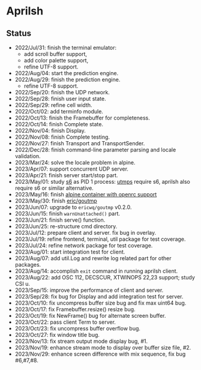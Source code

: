 # Aprilsh

## Status

- 2022/Jul/31: finish the terminal emulator:
  - add scroll buffer support,
  - add color palette support,
  - refine UTF-8 support.
- 2022/Aug/04: start the prediction engine.
- 2022/Aug/29: finish the prediction engine.
  - refine UTF-8 support.
- 2022/Sep/20: finish the UDP network.
- 2022/Sep/28: finish user input state.
- 2022/Sep/29: refine cell width.
- 2022/Oct/02: add terminfo module.
- 2022/Oct/13: finish the Framebuffer for completeness.
- 2022/Oct/14: finish Complete state.
- 2022/Nov/04: finish Display.
- 2022/Nov/08: finish Complete testing.
- 2022/Nov/27: finish Transport and TransportSender.
- 2022/Dec/28: finish command-line parameter parsing and locale validation.
- 2023/Mar/24: solve the locale problem in alpine.
- 2023/Apr/07: support concurrent UDP server.
- 2023/Apr/21: finish server start/stop part.
- 2023/May/01: study [s6](https://skarnet.org/software/s6/) as PID 1 process: [utmps](https://skarnet.org/software/utmps/) require s6, aprilsh also require s6 or similar alternative.
- 2023/May/16: finish [alpine container with openrc support](https://github.com/ericwq/s6)
- 2023/May/30: finish [eric/goutmp](https://github.com/ericwq/goutmp)
- 2023/Jun/07: upgrade to `ericwq/goutmp` v0.2.0.
- 2023/Jun/15: finish `warnUnattached()` part.
- 2023/Jun/21: finish serve() function.
- 2023/Jun/25: re-structure cmd directory.
- 2023/Jul/12: prepare client and server. fix bug in overlay.
- 2023/Jul/19: refine frontend, terminal, util package for test coverage.
- 2023/Jul/24: refine network package for test coverage.
- 2023/Aug/01: start integration test for client.
- 2023/Aug/07: add util.Log and rewrite log related part for other packages.
- 2023/Aug/14: accomplish `exit` command in running aprilsh client.
- 2023/Aug/22: add OSC 112, DECSCUR, XTWINOPS 22,23 support; study CSI u.
- 2023/Sep/15: improve the performance of client and server.
- 2023/Sep/28: fix bug for Display and add integration test for server.
- 2023/Oct/10: fix uncompress buffer size bug and fix max uint64 bug.
- 2023/Oct/17: fix Framebuffer.resize() resize bug.
- 2023/Oct/19: fix NewFrame() bug for alternate screen buffer.
- 2023/Oct/22: pass client Term to server.
- 2023/Oct/23: fix uncompress buffer overflow bug.
- 2023/Oct/27: fix window title bug.
- 2023/Nov/13: fix stream output mode display bug, #1.
- 2023/Nov/19: enhance stream mode to display over buffer size file, #2.
- 2023/Nov/29: enhance screen difference with mix sequence, fix bug #6,#7,#8.
